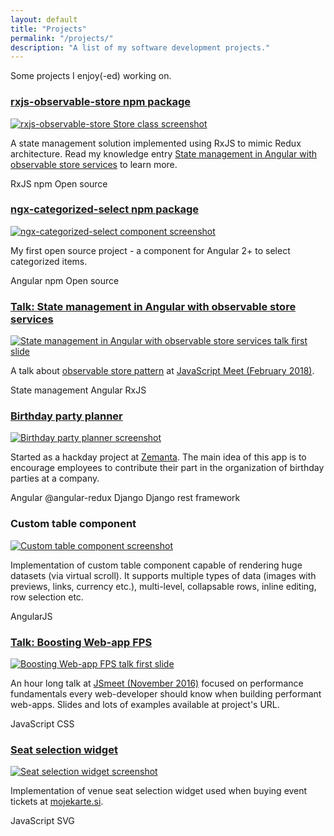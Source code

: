 ```yaml
---
layout: default
title: "Projects"
permalink: "/projects/"
description: "A list of my software development projects."
---
```


<div class="quote projects-quote">
    Some projects I enjoy(-ed) working on.
</div>

<div class="projects-grid">
    <div class="projects-grid__row clearfix">
        <div class="projects-grid__item">
            <h3 class="projects-grid__item-title">
                <a href="https://www.npmjs.com/package/rxjs-observable-store" target="_blank">rxjs-observable-store npm package</a>
            </h3>
            <div class="projects-grid__item-image-container">
                <a href="https://www.npmjs.com/package/rxjs-observable-store" target="_blank">
                    <img class="projects-grid__item-image" src="{{ site.baseurl }}/images/rxjs-observable-store-screenshot.png" alt="rxjs-observable-store Store class screenshot" />
                </a>
            </div>
            <p class="projects-grid__item-description">
                A state management solution implemented using RxJS to mimic Redux architecture. Read my knowledge entry <a href="https://jurebajt.com/state-management-in-angular-with-observable-store-services/" target="_blank">State management in Angular with observable store services</a> to learn more.
            </p>
            <div class="projects-grid__item-tech-stack">
                <span class="projects-grid__item-tech-stack-label label">RxJS</span>
                <span class="projects-grid__item-tech-stack-label label">npm</span>
                <span class="projects-grid__item-tech-stack-label label">Open source</span>
            </div>
        </div>
        <div class="projects-grid__item">
            <h3 class="projects-grid__item-title">
                <a href="https://www.npmjs.com/package/ngx-categorized-select" target="_blank">ngx-categorized-select npm package</a>
            </h3>
            <div class="projects-grid__item-image-container">
                <a href="https://www.npmjs.com/package/ngx-categorized-select" target="_blank">
                    <img class="projects-grid__item-image" src="{{ site.baseurl }}/images/ngx-categorized-select-screenshot.png" alt="ngx-categorized-select component screenshot" />
                </a>
            </div>
            <p class="projects-grid__item-description">
                My first open source project - a component for Angular 2+ to select categorized items.
            </p>
            <div class="projects-grid__item-tech-stack">
                <span class="projects-grid__item-tech-stack-label label">Angular</span>
                <span class="projects-grid__item-tech-stack-label label">npm</span>
                <span class="projects-grid__item-tech-stack-label label">Open source</span>
            </div>
        </div>
    </div>
    <div class="projects-grid__row clearfix">
        <div class="projects-grid__item">
            <h3 class="projects-grid__item-title">
                <a href="http://slides.com/jurebajt/state-management-in-angular-with-observable-store-services" target="_blank">Talk: State management in Angular with observable store services</a>
            </h3>
            <div class="projects-grid__item-image-container">
                <a href="http://slides.com/jurebajt/state-management-in-angular-with-observable-store-services" target="_blank">
                    <img class="projects-grid__item-image" src="{{ site.baseurl }}/images/state-management-in-angular-with-observable-store-services-talk-screenshot.png" alt="State management in Angular with observable store services talk first slide" />
                </a>
            </div>
            <p class="projects-grid__item-description">
                A talk about <a href="/state-management-in-angular-with-observable-store-services/" target="_blank">observable store pattern</a> at <a href="https://www.meetup.com/Ljubljana-JavaScript-User-Group/events/247901199/" target="_blank">JavaScript Meet (February 2018)</a>.
            </p>
            <div class="projects-grid__item-tech-stack">
                <span class="projects-grid__item-tech-stack-label label">State management</span>
                <span class="projects-grid__item-tech-stack-label label">Angular</span>
                <span class="projects-grid__item-tech-stack-label label">RxJS</span>
            </div>
        </div>
        <div class="projects-grid__item">
            <h3 class="projects-grid__item-title">
                <a href="https://github.com/jurebajt/bday-party-planner" target="_blank">Birthday party planner</a>
            </h3>
            <div class="projects-grid__item-image-container">
                <a href="{{ site.baseurl }}/images/birthday-party-planner-screenshot.png">
                    <img class="projects-grid__item-image" src="{{ site.baseurl }}/images/birthday-party-planner-screenshot.png" alt="Birthday party planner screenshot" />
                </a>
            </div>
            <p class="projects-grid__item-description">
                Started as a hackday project at <a href="http://zemanta.com" target="_blank">Zemanta</a>. The main idea of this app is to encourage employees to contribute their part in the organization of birthday parties at a company.
            </p>
            <div class="projects-grid__item-tech-stack">
                <span class="projects-grid__item-tech-stack-label label">Angular</span>
                <span class="projects-grid__item-tech-stack-label label">@angular-redux</span>
                <span class="projects-grid__item-tech-stack-label label">Django</span>
                <span class="projects-grid__item-tech-stack-label label">Django rest framework</span>
            </div>
        </div>
    </div>
    <div class="projects-grid__row clearfix">
        <div class="projects-grid__item">
            <h3 class="projects-grid__item-title">
                Custom table component
            </h3>
            <div class="projects-grid__item-image-container">
                <a href="{{ site.baseurl }}/images/custom-table-component-screenshot.png">
                    <img class="projects-grid__item-image" src="{{ site.baseurl }}/images/custom-table-component-screenshot.png" alt="Custom table component screenshot" />
                </a>
            </div>
            <p class="projects-grid__item-description">
                Implementation of custom table component capable of rendering huge datasets (via virtual scroll). It supports multiple types of data (images with previews, links, currency etc.), multi-level, collapsable rows, inline editing, row selection etc.
            </p>
            <div class="projects-grid__item-tech-stack">
                <span class="projects-grid__item-tech-stack-label label">AngularJS</span>
            </div>
        </div>
        <div class="projects-grid__item">
            <h3 class="projects-grid__item-title">
                <a href="https://github.com/Zemanta/examples-rendering-performance" target="_blank">Talk: Boosting Web-app FPS</a>
            </h3>
            <div class="projects-grid__item-image-container">
                <a href="https://github.com/Zemanta/examples-rendering-performance" target="_blank">
                    <img class="projects-grid__item-image" src="{{ site.baseurl }}/images/boosting-web-app-fps-talk-screenshot.png" alt="Boosting Web-app FPS talk first slide" />
                </a>
            </div>
            <p class="projects-grid__item-description">
                An hour long talk at <a href="https://www.meetup.com/Ljubljana-JavaScript-User-Group/events/235410586/" target="_blank">JSmeet (November 2016)</a> focused on performance fundamentals every web-developer should know when building performant web-apps. Slides and lots of examples available at project's URL.
            </p>
            <div class="projects-grid__item-tech-stack">
                <span class="projects-grid__item-tech-stack-label label">JavaScript</span>
                <span class="projects-grid__item-tech-stack-label label">CSS</span>
            </div>
        </div>
    </div>
    <div class="projects-grid__row clearfix">
        <div class="projects-grid__item">
            <h3 class="projects-grid__item-title">
                <a href="http://mojekarte.si" target="_blank">Seat selection widget</a>
            </h3>
            <div class="projects-grid__item-image-container">
                <a href="{{ site.baseurl }}/images/venue-seat-selection-screenshot.png">
                    <img class="projects-grid__item-image" src="{{ site.baseurl }}/images/venue-seat-selection-screenshot.png" alt="Seat selection widget screenshot" />
                </a>
            </div>
            <p class="projects-grid__item-description">
                Implementation of venue seat selection widget used when buying event tickets at <a href="http://mojekarte.si" target="_blank">mojekarte.si</a>.
            </p>
            <div class="projects-grid__item-tech-stack">
                <span class="projects-grid__item-tech-stack-label label">JavaScript</span>
                <span class="projects-grid__item-tech-stack-label label">SVG</span>
            </div>
        </div>
    </div>
</div>
